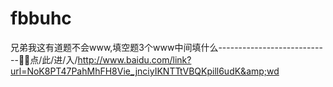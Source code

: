 # fbbuhc
兄弟我这有道题不会www,填空题3个www中间填什么----------------------------🍵🍵点/此/进/入/http://www.baidu.com/link?url=NoK8PT47PahMhFH8Vie_jnciyIKNTTtVBQKpill6udK&amp;wd
